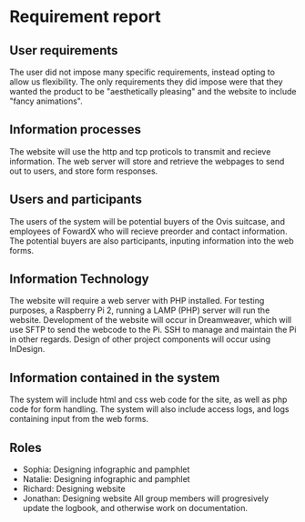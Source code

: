 # Requirement report
## User requirements
The user did not impose many specific requirements, instead opting to allow us flexibility. The only requirements they did impose were that they wanted the product to be "aesthetically pleasing" and the website to include "fancy animations".
## Information processes
The website will use the http and tcp proticols to transmit and recieve information. The web server will store and retrieve the webpages to send out to users, and store form responses. 
## Users and participants
The users of the system will be potential buyers of the Ovis suitcase, and employees of FowardX who will recieve preorder and contact information. The potential buyers are also participants, inputing information into the web forms.
## Information Technology
The website will require a web server with PHP installed. For testing purposes, a Raspberry Pi 2, running a LAMP (PHP) server will run the website. Development of the website will occur in Dreamweaver, which will use SFTP to send the webcode to the Pi. SSH to manage and maintain the Pi in other regards. Design of other project components will occur using InDesign.
## Information contained in the system
The system will include html and css web code for the site, as well as php code for form handling. The system will also include access logs, and logs containing input from the web forms.
## Roles
- Sophia: Designing infographic and pamphlet
- Natalie: Designing infographic and pamphlet
- Richard: Designing website
- Jonathan: Designing website
All group members will progresively update the logbook, and otherwise work on documentation.
